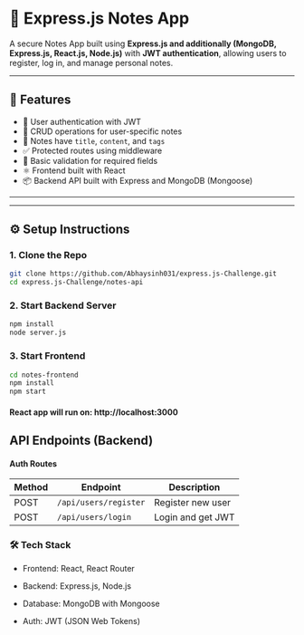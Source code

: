 # 📝 Express.js Notes App 

A secure Notes App built using **Express.js and additionally (MongoDB, Express.js, React.js, Node.js)** with **JWT authentication**, allowing users to register, log in, and manage personal notes.

---

## 🚀 Features

- 🔐 User authentication with JWT
- 🧾 CRUD operations for user-specific notes
- 🧠 Notes have `title`, `content`, and `tags`
- ✅ Protected routes using middleware
- 🧪 Basic validation for required fields
- ⚛️ Frontend built with React
- 📦 Backend API built with Express and MongoDB (Mongoose)

  
---


---

## ⚙️ Setup Instructions

### 1. Clone the Repo

```bash
git clone https://github.com/Abhaysinh031/express.js-Challenge.git
cd express.js-Challenge/notes-api

```

### 2. Start Backend Server

```bash
npm install
node server.js

```

### 3. Start Frontend

```bash
cd notes-frontend
npm install
npm start

```
#### React app will run on: http://localhost:3000

## API Endpoints (Backend)

#### Auth Routes

| Method | Endpoint              | Description       |
| ------ | --------------------- | ----------------- |
| POST   | `/api/users/register` | Register new user |
| POST   | `/api/users/login`    | Login and get JWT |



### 🛠 Tech Stack
- Frontend: React, React Router

- Backend: Express.js, Node.js

- Database: MongoDB with Mongoose

- Auth: JWT (JSON Web Tokens)
